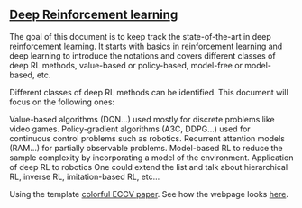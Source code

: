 ## <b>[Deep Reinforcement learning](phatcvo.github.io/Lec-DRL)</b>

The goal of this document is to keep track the state-of-the-art in deep reinforcement learning. It starts with basics in reinforcement learning and deep learning to introduce the notations and covers different classes of deep RL methods, value-based or policy-based, model-free or model-based, etc.

Different classes of deep RL methods can be identified. This document will focus on the following ones:

Value-based algorithms (DQN…) used mostly for discrete problems like video games.
Policy-gradient algorithms (A3C, DDPG…) used for continuous control problems such as robotics.
Recurrent attention models (RAM…) for partially observable problems.
Model-based RL to reduce the sample complexity by incorporating a model of the environment.
Application of deep RL to robotics
One could extend the list and talk about hierarchical RL, inverse RL, imitation-based RL, etc…


Using the template [colorful ECCV paper](http://richzhang.github.io/colorization/). See how the webpage looks [here](https://richzhang.github.io/webpage-template).
